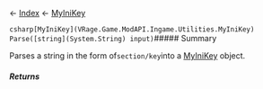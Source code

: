 ← [Index](Api-Index) ← [MyIniKey](VRage.Game.ModAPI.Ingame.Utilities.MyIniKey)

```csharp[MyIniKey](VRage.Game.ModAPI.Ingame.Utilities.MyIniKey) Parse([string](System.String) input)```##### Summary

Parses a string in the form of`section/key`into a [MyIniKey](VRage.Game.ModAPI.Ingame.Utilities.MyIniKey) object.

##### Returns



